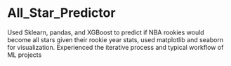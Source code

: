 # All_Star_Predictor

Used Sklearn, pandas, and XGBoost to predict if NBA rookies would become all stars given their rookie year stats, used matplotlib and seaborn for visualization.
Experienced the iterative process and typical workflow of ML projects 
